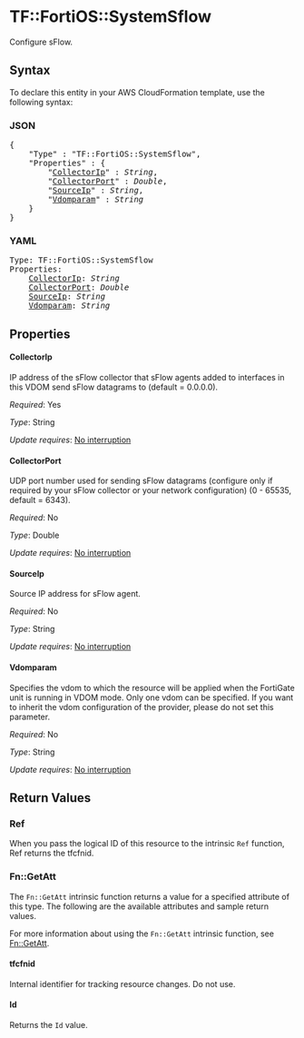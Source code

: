 # TF::FortiOS::SystemSflow

Configure sFlow.

## Syntax

To declare this entity in your AWS CloudFormation template, use the following syntax:

### JSON

<pre>
{
    "Type" : "TF::FortiOS::SystemSflow",
    "Properties" : {
        "<a href="#collectorip" title="CollectorIp">CollectorIp</a>" : <i>String</i>,
        "<a href="#collectorport" title="CollectorPort">CollectorPort</a>" : <i>Double</i>,
        "<a href="#sourceip" title="SourceIp">SourceIp</a>" : <i>String</i>,
        "<a href="#vdomparam" title="Vdomparam">Vdomparam</a>" : <i>String</i>
    }
}
</pre>

### YAML

<pre>
Type: TF::FortiOS::SystemSflow
Properties:
    <a href="#collectorip" title="CollectorIp">CollectorIp</a>: <i>String</i>
    <a href="#collectorport" title="CollectorPort">CollectorPort</a>: <i>Double</i>
    <a href="#sourceip" title="SourceIp">SourceIp</a>: <i>String</i>
    <a href="#vdomparam" title="Vdomparam">Vdomparam</a>: <i>String</i>
</pre>

## Properties

#### CollectorIp

IP address of the sFlow collector that sFlow agents added to interfaces in this VDOM send sFlow datagrams to (default = 0.0.0.0).

_Required_: Yes

_Type_: String

_Update requires_: [No interruption](https://docs.aws.amazon.com/AWSCloudFormation/latest/UserGuide/using-cfn-updating-stacks-update-behaviors.html#update-no-interrupt)

#### CollectorPort

UDP port number used for sending sFlow datagrams (configure only if required by your sFlow collector or your network configuration) (0 - 65535, default = 6343).

_Required_: No

_Type_: Double

_Update requires_: [No interruption](https://docs.aws.amazon.com/AWSCloudFormation/latest/UserGuide/using-cfn-updating-stacks-update-behaviors.html#update-no-interrupt)

#### SourceIp

Source IP address for sFlow agent.

_Required_: No

_Type_: String

_Update requires_: [No interruption](https://docs.aws.amazon.com/AWSCloudFormation/latest/UserGuide/using-cfn-updating-stacks-update-behaviors.html#update-no-interrupt)

#### Vdomparam

Specifies the vdom to which the resource will be applied when the FortiGate unit is running in VDOM mode. Only one vdom can be specified. If you want to inherit the vdom configuration of the provider, please do not set this parameter.

_Required_: No

_Type_: String

_Update requires_: [No interruption](https://docs.aws.amazon.com/AWSCloudFormation/latest/UserGuide/using-cfn-updating-stacks-update-behaviors.html#update-no-interrupt)

## Return Values

### Ref

When you pass the logical ID of this resource to the intrinsic `Ref` function, Ref returns the tfcfnid.

### Fn::GetAtt

The `Fn::GetAtt` intrinsic function returns a value for a specified attribute of this type. The following are the available attributes and sample return values.

For more information about using the `Fn::GetAtt` intrinsic function, see [Fn::GetAtt](https://docs.aws.amazon.com/AWSCloudFormation/latest/UserGuide/intrinsic-function-reference-getatt.html).

#### tfcfnid

Internal identifier for tracking resource changes. Do not use.

#### Id

Returns the <code>Id</code> value.

